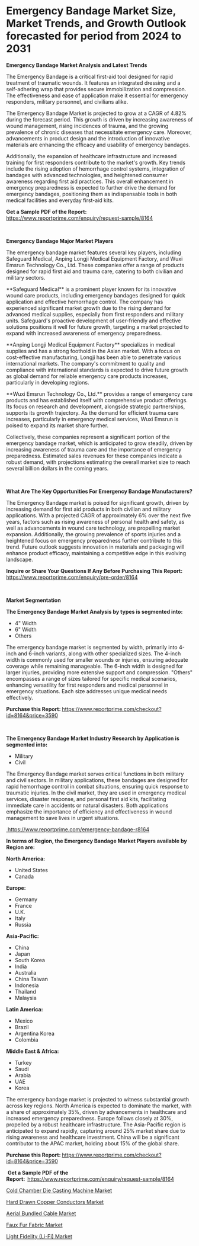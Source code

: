 <p><h1>Emergency Bandage Market Size, Market Trends, and Growth Outlook forecasted for period from 2024 to 2031</h1></p><p><strong>Emergency Bandage Market Analysis and Latest Trends</strong></p>
<p><p>The Emergency Bandage is a critical first-aid tool designed for rapid treatment of traumatic wounds. It features an integrated dressing and a self-adhering wrap that provides secure immobilization and compression. The effectiveness and ease of application make it essential for emergency responders, military personnel, and civilians alike.</p><p>The Emergency Bandage Market is projected to grow at a CAGR of 4.82% during the forecast period. This growth is driven by increasing awareness of wound management, rising incidences of trauma, and the growing prevalence of chronic diseases that necessitate emergency care. Moreover, advancements in product design and the introduction of innovative materials are enhancing the efficacy and usability of emergency bandages.</p><p>Additionally, the expansion of healthcare infrastructure and increased training for first responders contribute to the market's growth. Key trends include the rising adoption of hemorrhage control systems, integration of bandages with advanced technologies, and heightened consumer awareness regarding first aid practices. This overall enhancement in emergency preparedness is expected to further drive the demand for emergency bandages, positioning them as indispensable tools in both medical facilities and everyday first-aid kits.</p></p>
<p><strong>Get a Sample PDF of the Report:&nbsp;</strong> <a href="https://www.reportprime.com/enquiry/request-sample/8164">https://www.reportprime.com/enquiry/request-sample/8164</a></p>
<p>&nbsp;</p>
<p><strong>Emergency Bandage Major Market Players</strong></p>
<p><p>The emergency bandage market features several key players, including Safeguard Medical, Anping Longji Medical Equipment Factory, and Wuxi Emsrun Technology Co., Ltd. These companies offer a range of products designed for rapid first aid and trauma care, catering to both civilian and military sectors.</p><p>**Safeguard Medical** is a prominent player known for its innovative wound care products, including emergency bandages designed for quick application and effective hemorrhage control. The company has experienced significant market growth due to the rising demand for advanced medical supplies, especially from first responders and military units. Safeguard's proactive development of user-friendly and effective solutions positions it well for future growth, targeting a market projected to expand with increased awareness of emergency preparedness.</p><p>**Anping Longji Medical Equipment Factory** specializes in medical supplies and has a strong foothold in the Asian market. With a focus on cost-effective manufacturing, Longji has been able to penetrate various international markets. The company's commitment to quality and compliance with international standards is expected to drive future growth as global demand for reliable emergency care products increases, particularly in developing regions.</p><p>**Wuxi Emsrun Technology Co., Ltd.** provides a range of emergency care products and has established itself with comprehensive product offerings. Its focus on research and development, alongside strategic partnerships, supports its growth trajectory. As the demand for efficient trauma care increases, particularly in emergency medical services, Wuxi Emsrun is poised to expand its market share further.</p><p>Collectively, these companies represent a significant portion of the emergency bandage market, which is anticipated to grow steadily, driven by increasing awareness of trauma care and the importance of emergency preparedness. Estimated sales revenues for these companies indicate a robust demand, with projections estimating the overall market size to reach several billion dollars in the coming years.</p></p>
<p>&nbsp;</p>
<p><strong>What Are The Key Opportunities For Emergency Bandage Manufacturers?</strong></p>
<p><p>The Emergency Bandage market is poised for significant growth, driven by increasing demand for first aid products in both civilian and military applications. With a projected CAGR of approximately 6% over the next five years, factors such as rising awareness of personal health and safety, as well as advancements in wound care technology, are propelling market expansion. Additionally, the growing prevalence of sports injuries and a heightened focus on emergency preparedness further contribute to this trend. Future outlook suggests innovation in materials and packaging will enhance product efficacy, maintaining a competitive edge in this evolving landscape.</p></p>
<p><strong>Inquire or Share Your Questions If Any Before Purchasing This Report:</strong> <a href="https://www.reportprime.com/enquiry/pre-order/8164">https://www.reportprime.com/enquiry/pre-order/8164</a></p>
<p>&nbsp;</p>
<p><strong>Market Segmentation</strong></p>
<p><strong>The Emergency Bandage Market Analysis by types is segmented into:</strong></p>
<p><ul><li>4" Width</li><li>6" Width</li><li>Others</li></ul></p>
<p><p>The emergency bandage market is segmented by width, primarily into 4-inch and 6-inch variants, along with other specialized sizes. The 4-inch width is commonly used for smaller wounds or injuries, ensuring adequate coverage while remaining manageable. The 6-inch width is designed for larger injuries, providing more extensive support and compression. "Others" encompasses a range of sizes tailored for specific medical scenarios, enhancing versatility for first responders and medical personnel in emergency situations. Each size addresses unique medical needs effectively.</p></p>
<p><strong>Purchase this Report:&nbsp;</strong><a href="https://www.reportprime.com/checkout?id=8164&price=3590">https://www.reportprime.com/checkout?id=8164&price=3590</a></p>
<p>&nbsp;</p>
<p><strong>The Emergency Bandage Market Industry Research by Application is segmented into:</strong></p>
<p><ul><li>Military</li><li>Civil</li></ul></p>
<p><p>The Emergency Bandage market serves critical functions in both military and civil sectors. In military applications, these bandages are designed for rapid hemorrhage control in combat situations, ensuring quick response to traumatic injuries. In the civil market, they are used in emergency medical services, disaster response, and personal first aid kits, facilitating immediate care in accidents or natural disasters. Both applications emphasize the importance of efficiency and effectiveness in wound management to save lives in urgent situations.</p></p>
<p><a href="https://www.reportprime.com/emergency-bandage-r8164">&nbsp;https://www.reportprime.com/emergency-bandage-r8164</a></p>
<p><strong>In terms of Region, the Emergency Bandage Market Players available by Region are:</strong></p>
<p>
    <p> <strong> North America: </strong>
        <ul>
            <li>United States</li>
            <li>Canada</li>
        </ul>
        </p> 
    <p> <strong> Europe: </strong>
        <ul>
            <li>Germany</li>
            <li>France</li>
            <li>U.K.</li>
            <li>Italy</li>
            <li>Russia</li>
        </ul>
        </p> 
    <p> <strong> Asia-Pacific: </strong>
        <ul>
            <li>China</li>
            <li>Japan</li>
            <li>South Korea</li>
            <li>India</li>
            <li>Australia</li>
            <li>China Taiwan</li>
            <li>Indonesia</li>
            <li>Thailand</li>
            <li>Malaysia</li>
        </ul>
        </p> 
    <p> <strong> Latin America: </strong>
        <ul>
            <li>Mexico</li>
            <li>Brazil</li>
            <li>Argentina Korea</li>
            <li>Colombia</li>
        </ul>
        </p> 
    <p> <strong> Middle East & Africa: </strong>
        <ul>
            <li>Turkey</li>
            <li>Saudi</li>
            <li>Arabia</li>
            <li>UAE</li>
            <li>Korea</li>
        </ul>
    </p>
    </p>
<p><p>The emergency bandage market is projected to witness substantial growth across key regions. North America is expected to dominate the market, with a share of approximately 35%, driven by advancements in healthcare and increased emergency preparedness. Europe follows closely at 30%, propelled by a robust healthcare infrastructure. The Asia-Pacific region is anticipated to expand rapidly, capturing around 25% market share due to rising awareness and healthcare investment. China will be a significant contributor to the APAC market, holding about 15% of the global share.</p></p>
<p><strong>Purchase this Report: </strong><a href="https://www.reportprime.com/checkout?id=8164&price=3590">https://www.reportprime.com/checkout?id=8164&price=3590</a></p>
<p>&nbsp;<strong>Get a Sample PDF of the Report:&nbsp;&nbsp;</strong><a href="https://www.reportprime.com/enquiry/request-sample/8164">https://www.reportprime.com/enquiry/request-sample/8164</a></p>
<p><strong></strong></p>
<p><p><a href="https://issuu.com/reportprime-2/docs/cold-chamber-die-casting-machine-ma_b5fa81365bec6b">Cold Chamber Die Casting Machine Market</a></p><p><a href="https://medium.com/@anggimontokjleb_6541/hard-drawn-copper-conductors-market-size-share-trends-analysis-report-by-end-use-low-voltage-19510ffab9a8">Hard Drawn Copper Conductors Market</a></p><p><a href="https://www.linkedin.com/pulse/how-regional-markets-adapting-aerial-bundled-cable-market-innovations-yfoac?trackingId=9zNpxyeCQfa22Q%2BLk21D8A%3D%3D">Aerial Bundled Cable Market</a></p><p><a href="https://www.linkedin.com/pulse/what-current-future-prospects-faux-fur-fabric-market-analysis-ddtnf?trackingId=X9arbLneR%2FWYmmFL7Kc3rw%3D%3D">Faux Fur Fabric Market</a></p><p><a href="https://medium.com/@dhjdj3783/light-fidelity-li-fi-market-outlook-and-forecast-from-2024-to-2031-e0b2ebac9a10">Light Fidelity (Li-Fi) Market</a></p></p>